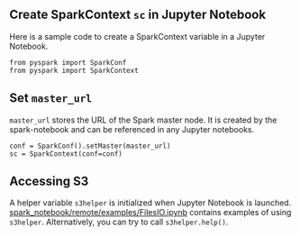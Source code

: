 ## Create SparkContext `sc` in Jupyter Notebook

Here is a sample code to create a SparkContext variable in a Jupyter Notebook.

```
from pyspark import SparkConf
from pyspark import SparkContext
```

## Set `master_url`

`master_url` stores the URL of the Spark master node. It is created by the
spark-notebook and can be referenced in any Jupyter notebooks.

```
conf = SparkConf().setMaster(master_url)
sc = SparkContext(conf=conf)
```

## Accessing S3

A helper variable `s3helper` is initialized when Jupyter Notebook is launched.
[spark_notebook/remote/examples/FilesIO.ipynb](https://github.com/arapat/spark-notebook/blob/master/spark_notebook/remote/examples/FilesIO.ipynb)
contains examples of using `s3helper`. Alternatively, you can try to call `s3helper.help()`.
